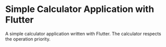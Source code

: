 # Simple Calculator Application with Flutter

A simple calculator application written with Flutter. The calculator respects the operation priority.
